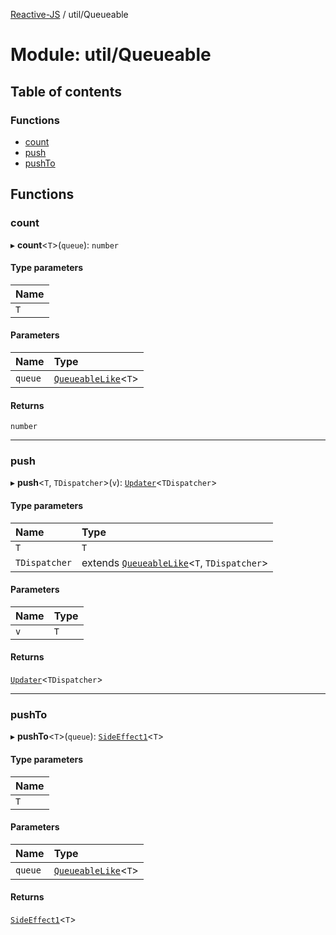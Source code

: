 [Reactive-JS](../README.md) / util/Queueable

# Module: util/Queueable

## Table of contents

### Functions

- [count](util_Queueable.md#count)
- [push](util_Queueable.md#push)
- [pushTo](util_Queueable.md#pushto)

## Functions

### count

▸ **count**<`T`\>(`queue`): `number`

#### Type parameters

| Name |
| :------ |
| `T` |

#### Parameters

| Name | Type |
| :------ | :------ |
| `queue` | [`QueueableLike`](../interfaces/util.QueueableLike.md)<`T`\> |

#### Returns

`number`

___

### push

▸ **push**<`T`, `TDispatcher`\>(`v`): [`Updater`](functions.md#updater)<`TDispatcher`\>

#### Type parameters

| Name | Type |
| :------ | :------ |
| `T` | `T` |
| `TDispatcher` | extends [`QueueableLike`](../interfaces/util.QueueableLike.md)<`T`, `TDispatcher`\> |

#### Parameters

| Name | Type |
| :------ | :------ |
| `v` | `T` |

#### Returns

[`Updater`](functions.md#updater)<`TDispatcher`\>

___

### pushTo

▸ **pushTo**<`T`\>(`queue`): [`SideEffect1`](functions.md#sideeffect1)<`T`\>

#### Type parameters

| Name |
| :------ |
| `T` |

#### Parameters

| Name | Type |
| :------ | :------ |
| `queue` | [`QueueableLike`](../interfaces/util.QueueableLike.md)<`T`\> |

#### Returns

[`SideEffect1`](functions.md#sideeffect1)<`T`\>
